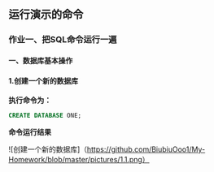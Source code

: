 ## 运行演示的命令

### 作业一、把SQL命令运行一遍
#### 一、数据库基本操作

#### 1.创建一个新的数据库

**执行命令为：**
```sql
CREATE DATABASE ONE;
```
**命令运行结果**

![创建一个新的数据库]（https://github.com/BiubiuOoo1/My-Homework/blob/master/pictures/1.1.png）

